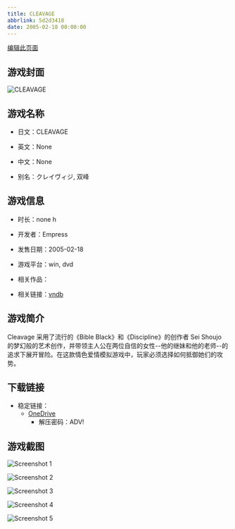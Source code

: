 ```yaml
---
title: CLEAVAGE
abbrlink: 5d2d3418
date: 2005-02-18 00:00:00
---
```

[编辑此页面](https://github.com/ACG-3/ADV3-source/blob/main/source/_posts/games/CLEAVAGE.md)

## 游戏封面

![CLEAVAGE](https://pan.timero.xyz/onedrive/img_lib_001/CLEAVAGE_cover.avif)


## 游戏名称

- 日文：CLEAVAGE
- 英文：None
- 中文：None

- 别名：クレイヴィジ, 双峰


## 游戏信息

- 时长：none h
- 开发者：Empress
- 发售日期：2005-02-18
- 游戏平台：win, dvd
- 相关作品：

- 相关链接：[vndb](https://vndb.org/v931)


## 游戏简介

Cleavage 采用了流行的《Bible Black》和《Discipline》的创作者 Sei Shoujo 的梦幻般的艺术创作，并带领主人公在两位自信的女性--他的继妹和他的老师--的追求下展开冒险。在这款情色爱情模拟游戏中，玩家必须选择如何抵御她们的攻势。




## 下载链接

- 稳定链接：
    - [OneDrive](https://pan.timero.xyz/onedrive/adv_lib_001/CLEAVAGE)
        - 解压密码：ADV!



## 游戏截图


![Screenshot 1](https://pan.timero.xyz/onedrive/img_lib_001/CLEAVAGE_Screenshot_1.avif)

![Screenshot 2](https://pan.timero.xyz/onedrive/img_lib_001/CLEAVAGE_Screenshot_2.avif)

![Screenshot 3](https://pan.timero.xyz/onedrive/img_lib_001/CLEAVAGE_Screenshot_3.avif)

![Screenshot 4](https://pan.timero.xyz/onedrive/img_lib_001/CLEAVAGE_Screenshot_4.avif)

![Screenshot 5](https://pan.timero.xyz/onedrive/img_lib_001/CLEAVAGE_Screenshot_5.avif)

